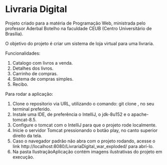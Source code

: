 # Livraria Digital
Projeto criado para a matéria de Programação Web, ministrada pelo professor Aderbal Botelho na faculdade CEUB (Centro Universitário de Brasília).

O objetivo do projeto é criar um sistema de loja virtual para uma livraria.

Funcionalidades: 
<br/>
1. Catalogo com livros a venda.
2. Detalhes dos livros.
3. Carrinho de compras.
4. Sistema de compras simples.
5. Recibo.

Para rodar a aplicação:
<br/>
1. Clone o repositorio via URL, utilizando o comando: git clone <url-do-projeto>, no seu terminal preferido.
2. Instale uma IDE, de preferência o IntelliJ, o jdk-8u152 e o apache-tomcat-8.5.
3. Configure o tomcat com o IntelliJ para que o projeto rode localmente.
4. Inicie o servidor Tomcat pressionando o botão play, no canto superior direito da tela.
5. Caso o navegador padrão não abra com o projeto rodando, acesse o link http://localhost:8080/LivrariaDigital_war_exploded/ para abrí-lo.
6. Na pasta IlustraçãoAplicação contém imagens ilustrativas do projeto em execução.
